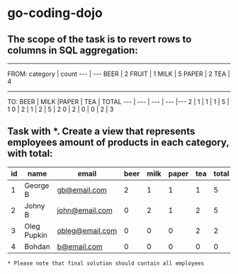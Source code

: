 # go-coding-dojo

## The scope of the task is to revert rows to columns in SQL aggregation:
_____
FROM:
category | count 
--- | --- 
BEER | 2
FRUIT | 1
MILK | 5
PAPER | 2
TEA | 4
___
TO:
BEER | MILK |PAPER | TEA | TOTAL 
--- | --- | --- | --- |--- 
2 | 1 | 1 | 1 | 5 | 1
0 | 2 | 1 | 2 | 5 | 2
0 | 2 | 0 | 0 | 2 | 3


## Task with *. Create a view that represents employees amount of products in each category, with total:

id | name |email | beer | milk | paper | tea | total
--- | --- | --- | --- |--- |--- |--- |--- 
1 | George B | gb@email.com | 2 | 1 | 1 | 1 | 5
2 | Johny B | john@email.com | 0 | 2 | 1 | 2 | 5
3 | Oleg Pupkin | obleg@email.com | 0 | 0 | 0 | 2 | 2
4 | Bohdan | b@email.com | 0 | 0 | 0 | 0 | 0

~~~~
* Please note that final solution should contain all employees 